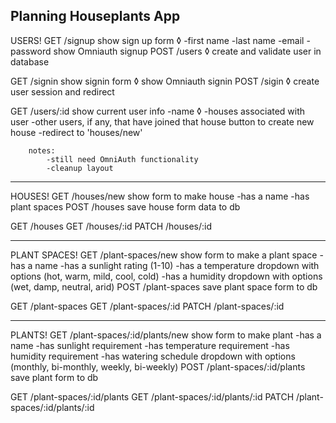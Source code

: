 Planning Houseplants App
-----
USERS!
GET /signup 
	show sign up form ◊
		-first name
		-last name
		-email
		-password
	show Omniauth signup
POST /users ◊
	create and validate user in database

GET /signin
	show signin form ◊
	show Omniauth signin
POST /sigin ◊
	create user session and redirect

GET /users/:id
	show current user info
		-name ◊
		-houses associated with user
			-other users, if any, that have joined that house
	button to create new house
		-redirect to 'houses/new'

		notes:
			-still need OmniAuth functionality
			-cleanup layout

-----
HOUSES!
GET /houses/new
	show form to make house
		-has a name
		-has plant spaces
POST /houses
	save house form data to db

GET /houses
GET /houses/:id
PATCH /houses/:id

-----
PLANT SPACES!
GET /plant-spaces/new
	show form to make a plant space
		-has a name
		-has a sunlight rating (1-10)
		-has a temperature dropdown with options (hot, warm, mild, cool, cold)
		-has a humidity dropdown with options (wet, damp, neutral, arid)
POST /plant-spaces
	save plant space form to db

GET /plant-spaces
GET /plant-spaces/:id
PATCH /plant-spaces/:id

-----
PLANTS!
GET /plant-spaces/:id/plants/new
	show form to make plant
		-has a name
		-has sunlight requirement
		-has temperature requirement
		-has humidity requirement
		-has watering schedule dropdown with options (monthly, bi-monthly, weekly, bi-weekly)
POST /plant-spaces/:id/plants
	save plant form to db

GET /plant-spaces/:id/plants
GET /plant-spaces/:id/plants/:id
PATCH /plant-spaces/:id/plants/:id

